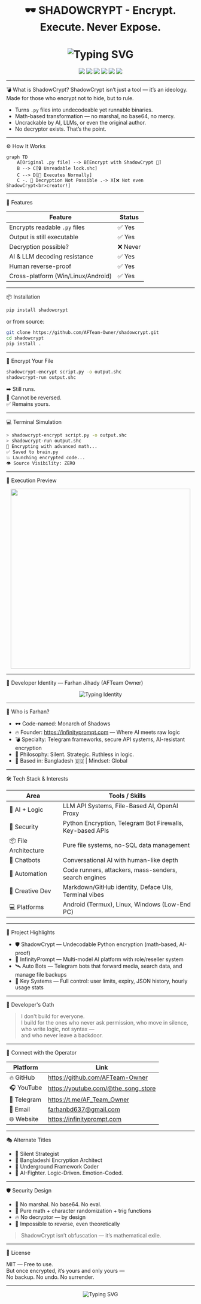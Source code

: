 <h1 align="center">
  🕶️ SHADOWCRYPT - Encrypt. Execute. Never Expose.
</h1>

<h1 align="center">
  <img src="https://readme-typing-svg.herokuapp.com/?font=Fira+Code&size=24&pause=1000&color=FF44CC&center=true&vCenter=true&width=550&lines=🕶️+SHADOWCRYPT;Encrypt.+Execute.+Never+Expose.;AI+proof+.+Human+proof+.+Undecodable." alt="Typing SVG" />
</h1>

<p align="center">
  <img src="https://img.shields.io/badge/Decryption-NOT%20POSSIBLE-critical?style=for-the-badge&logo=protonmail&logoColor=white&color=red"/>
  <img src="https://img.shields.io/badge/AI%20Proof-✅-green?style=for-the-badge&logo=python&logoColor=white"/>
  <img src="https://img.shields.io/badge/Platform-All%20OS-blue?style=for-the-badge&logo=linux"/>
  <img src="https://badgen.net/badge/Encrypted%20Lines/∞/purple?icon=code"/>
  <img src="https://img.shields.io/github/stars/AFTeam-Owner/shadowcrypt?style=social"/>
  <img src="https://visitor-badge.laobi.icu/badge?page_id=AFTeam-Owner.shadowcrypt"/>
</p>

---

💣 What is ShadowCrypt?
ShadowCrypt isn’t just a tool — it’s an ideology.
Made for those who encrypt not to hide, but to rule.

- Turns `.py` files into undecodeable yet runnable binaries.
- Math-based transformation — no marshal, no base64, no mercy.
- Uncrackable by AI, LLMs, or even the original author.
- No decryptor exists. That’s the point.

---

⚙️ How It Works

```mermaid
graph TD
    A[Original .py file] --> B[Encrypt with ShadowCrypt 🔐]
    B --> C[🔒 Unreadable lock.shc]
    C --> D[🧠 Executes Normally]
    C -. 🚫 Decryption Not Possible .-> X[❌ Not even ShadowCrypt<br>creator!]
```

---

🧠 Features

| Feature                             | Status     |
|------------------------------------|------------|
| Encrypts readable `.py` files      | ✅ Yes     |
| Output is still executable         | ✅ Yes     |
| Decryption possible?               | ❌ Never   |
| AI & LLM decoding resistance       | ✅ Yes     |
| Human reverse-proof                | ✅ Yes     |
| Cross-platform (Win/Linux/Android) | ✅ Yes     |

---

📦 Installation

```bash
pip install shadowcrypt
```

or from source:

```bash
git clone https://github.com/AFTeam-Owner/shadowcrypt.git
cd shadowcrypt
pip install .
```

---

🔐 Encrypt Your File

```bash
shadowcrypt-encrypt script.py -o output.shc
shadowcrypt-run output.shc
```

➡️ Still runs.  
🚫 Cannot be reversed.  
✅ Remains yours.

---

💻 Terminal Simulation

```bash
> shadowcrypt-encrypt script.py -o output.shc
> shadowcrypt-run output.shc
🔐 Encrypting with advanced math...
✅ Saved to brain.py
💥 Launching encrypted code...
👁️ Source Visibility: ZERO
```

---

🧬 Execution Preview

<div align="center">
  <img src="https://media.giphy.com/media/qgQUggAC3Pfv687qPC/giphy.gif" width="480"/>
</div>

---

👤 Developer Identity — Farhan Jihady (AFTeam Owner)

<div align="center">
  <img src="https://readme-typing-svg.herokuapp.com/?font=Fira+Code&pause=1000&color=00FF99&center=true&vCenter=true&width=550&lines=Created+by+GAMING+WITH+FARHAN+JIHADY;Built+for+Bangladeshi+Hackers+and+Makers;Encrypting+Python+for+the+Underground+Elite;No+Backdoor+.+No+Escape+.+Only+Run" alt="Typing Identity" />
</div>

---

🧠 Who is Farhan?

- 🕶️ Code-named: Monarch of Shadows
- 🔥 Founder: https://infinityprompt.com — Where AI meets raw logic
- 💣 Specialty: Telegram frameworks, secure API systems, AI-resistant encryption
- 🧠 Philosophy: Silent. Strategic. Ruthless in logic.
- 🖤 Based in: Bangladesh 🇧🇩 | Mindset: Global

---

🛠️ Tech Stack & Interests

| Area                  | Tools / Skills                                       |
|-----------------------|------------------------------------------------------|
| 🧠 AI + Logic          | LLM API Systems, File-Based AI, OpenAI Proxy         |
| 🔐 Security           | Python Encryption, Telegram Bot Firewalls, Key-based APIs |
| 📦 File Architecture  | Pure file systems, no-SQL data management            |
| 💬 Chatbots           | Conversational AI with human-like depth              |
| 🎯 Automation         | Code runners, attackers, mass-senders, search engines |
| 🎨 Creative Dev       | Markdown/GitHub identity, Deface UIs, Terminal vibes |
| 💻 Platforms          | Android (Termux), Linux, Windows (Low-End PC)        |

---

🧩 Project Highlights

- 🛡️ ShadowCrypt — Undecodable Python encryption (math-based, AI-proof)
- 🧠 InfinityPrompt — Multi-model AI platform with role/reseller system
- 🛰️ Auto Bots — Telegram bots that forward media, search data, and manage file backups
- 🔐 Key Systems — Full control: user limits, expiry, JSON history, hourly usage stats

---

📜 Developer's Oath

> I don't build for everyone.  
> I build for the ones who never ask permission, who move in silence,  
> who write logic, not syntax —  
> and who never leave a backdoor.

---

🔗 Connect with the Operator

| Platform     | Link                                                                 |
|--------------|----------------------------------------------------------------------|
| 🔥 GitHub     | https://github.com/AFTeam-Owner                                      |
| 🎧 YouTube    | https://youtube.com/@the_song_store                                  |
| 🧪 Telegram   | https://t.me/AF_Team_Owner                                              |
| 📧 Email      | farhanbd637@gmail.com                                                |
| 🌐 Website    | https://infinityprompt.com                                           |

---

🎭 Alternate Titles

- 🔹 Silent Strategist  
- 🔹 Bangladeshi Encryption Architect  
- 🔹 Underground Framework Coder  
- 🔹 AI-Fighter. Logic-Driven. Emotion-Coded.

---

🛡️ Security Design

- 🔐 No marshal. No base64. No eval.
- 🧮 Pure math + character randomization + trig functions
- 🔥 No decryptor — by design
- 🧠 Impossible to reverse, even theoretically

> ShadowCrypt isn’t obfuscation — it’s mathematical exile.

---

📜 License

MIT — Free to use.  
But once encrypted, it’s yours and only yours —  
No backup. No undo. No surrender.

---

<p align="center">
  <img 
    src="https://readme-typing-svg.herokuapp.com/?font=Fira+Code&size=18&pause=1000&color=FA00FF&center=true&vCenter=true&width=1000&lines=I+didn’t+lose+her+—+I+never+truly+had+her,+yet+still,+I+never+wanted+to+let+her+go.;The+world+never+heard+my+pain,+so+I+carved+it+into+code+—+line+by+line,+wound+by+wound.;So+I+turned+to+code+—+the+only+place+my+pain+could+exist+without+judgment." 
    alt="Typing SVG"
    style="max-width: 100%; height: auto;" />
</p>


